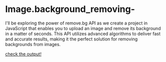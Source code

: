 # Image.background_removing-
I'll be exploring the power of remove.bg API as we create a project in JavaScript that enables you to upload an image and remove its background in a matter of seconds. This API utilizes advanced algorithms to deliver fast and accurate results, making it the perfect solution for removing backgrounds from images. 


[check the output!](file:///C:/Users/KIIT/Desktop/code%20clause/project1/index.html)
